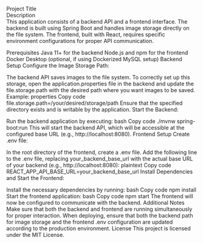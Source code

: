 Project Title  
Description  
This application consists of a backend API and a frontend interface. The backend is built using Spring Boot and handles image storage directly on the file system. The frontend, built with React, requires specific environment configurations for proper API communication.

Prerequisites
Java 11+ for the backend
Node.js and npm for the frontend
Docker Desktop (optional, if using Dockerized MySQL setup)
Backend Setup
Configure the Image Storage Path:

The backend API saves images to the file system. To correctly set up this storage, open the application.properties file in the backend and update the file.storage.path with the desired path where you want images to be saved.
Example:
properties
Copy code
file.storage.path=/your/desired/storage/path
Ensure that the specified directory exists and is writable by the application.
Start the Backend:

Run the backend application by executing:
bash
Copy code
./mvnw spring-boot:run
This will start the backend API, which will be accessible at the configured base URL (e.g., http://localhost:8080).
Frontend Setup
Create .env file:

In the root directory of the frontend, create a .env file.
Add the following line to the .env file, replacing your_backend_base_url with the actual base URL of your backend (e.g., http://localhost:8080):
plaintext
Copy code
REACT_APP_API_BASE_URL=your_backend_base_url
Install Dependencies and Start the Frontend:

Install the necessary dependencies by running:
bash
Copy code
npm install
Start the frontend application:
bash
Copy code
npm start
The frontend will now be configured to communicate with the backend.
Additional Notes
Make sure that both the backend and frontend are running simultaneously for proper interaction.
When deploying, ensure that both the backend path for image storage and the frontend .env configuration are updated according to the production environment.
License
This project is licensed under the MIT License.
